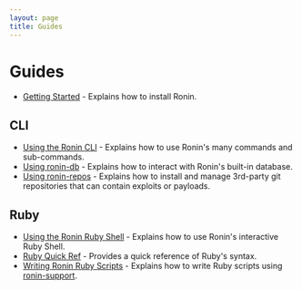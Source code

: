 ```yaml
---
layout: page
title: Guides
---
```


# Guides

* [Getting Started](getting-started/) -
  Explains how to install Ronin.

## CLI

* [Using the Ronin CLI](using-the-ronin-cli/) -
  Explains how to use Ronin's many commands and sub-commands.
* [Using ronin-db](using-ronin-db/) -
  Explains how to interact with Ronin's built-in database.
* [Using ronin-repos](using-ronin-repos/) -
  Explains how to install and manage 3rd-party git repositories that can contain
  exploits or payloads.

## Ruby

* [Using the Ronin Ruby Shell](using-the-ronin-ruby-shell/) -
  Explains how to use Ronin's interactive Ruby Shell.
* [Ruby Quick Ref](ruby-quick-ref/) -
  Provides a quick reference of Ruby's syntax.
* [Writing Ronin Ruby Scripts](writing-ronin-ruby-scripts/) -
  Explains how to write Ruby scripts using [ronin-support].

[ronin-support]: https://github.com/ronin-rb/ronin-support#readme
